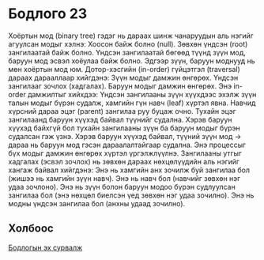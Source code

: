 # Бодлого 23
Хоёртын мод (binary tree) гэдэг нь дараах шинж чанаруудын аль нэгийг агуулсан модыг хэлнэ:
Хоосон байж болно (null).
Зөвхөн үндсэн (root) зангилаатай байж болно.
Үндсэн зангилаатай бөгөөд түүнд зүүн мод, баруун мод эсвэл хоёулаа байж болно. Эдгээр зүүн, баруун моднууд нь мөн хоёртын мод юм.
Дотор-хэсгийн (in-order) гүйцэтгэл (traversal) дараах дарааллаар хийгдэнэ:
Зүүн модыг дамжин өнгөрөх.
Үндсэн зангилааг зочлох (хадгалах).
Баруун модыг дамжин өнгөрөх.
Энэ in-order дамжилтыг хийхдээ:
Үндсэн зангилааны зүүн хүүхдээс эхэлж зүүн талын модыг бүрэн судалж, хамгийн гүн навч (leaf) хүртэл явна.
Навчид хүрсний дараа эцэг (parent) зангилаа руу буцаж очно.
Тухайн эцэг зангилаанд баруун хүүхэд байвал түүнийг судална. Хэрэв баруун хүүхэд байхгүй бол тухайн зангилааны зүүн ба баруун модыг бүрэн судалсан гэж үзнэ.
Хэрэв баруун хүүхэд байвал, түүний зүүн мод → дараа нь баруун мод гэсэн дараалалтайгаар судална.
Энэ процессыг бүх модыг дамжин өнгөрөх хүртэл үргэлжлүүлнэ.
Зангилааны утгыг хадгалах (эсвэл зочлох) нь зөвхөн дараах нөхцөлүүдийн аль нэгийг хангаж байвал хийгдэнэ:
Энэ нь хамгийн анх зочилж буй зангилаа бол (жишээ нь хамгийн зүүн навч).
Энэ нь навч бол (навчийг зөвхөн нэг удаа зочлоно).
Энэ нь зүүн болон баруун модоо бүрэн судлуулсан зангилаа бол (энэ нөхцөл биелсэн үед зөвхөн нэг удаа зочилно).
Энэ нь модны үндсэн зангилаа бол (анхны удаад зочилно).

## Холбоос
[Бодлогын эх сурвалж](https://www.hackerrank.com/challenges/swap-nodes-algo/problem?isFullScreen=true)